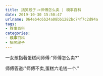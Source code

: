 ```yaml
---
title: 搞笑段子->师傅怎么卖 | 糗事百科
date: 2019-10-30 15:50:47
urlname: 064eb4c6b24a08bb1282bc74f7c2d94a
tags: 
- 糗事百科
categories:
- 糗事百科
- 搞笑段子
---
```

一女孩指著蛋糕问师傅:"师傅怎么卖?"

师傅答道:"师傅不卖,蛋糕六毛钱一个."


